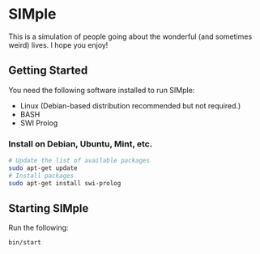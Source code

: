 # SIMple

This is a simulation of people going about the wonderful (and sometimes weird) lives.  I hope you enjoy!

## Getting Started

You need the following software installed to run SIMple:

* Linux (Debian-based distribution recommended but not required.)
* BASH
* SWI Prolog

### Install on Debian, Ubuntu, Mint, etc.

```bash
# Update the list of available packages
sudo apt-get update
# Install packages
sudo apt-get install swi-prolog
```

## Starting SIMple

Run the following:

```bash
bin/start
```